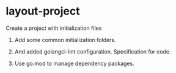 # layout-project
Create a project with initialization files

1. Add some common initialization folders.

2. And added golangci-lint configuration. Specification for code.

3. Use go.mod to manage dependency packages.
